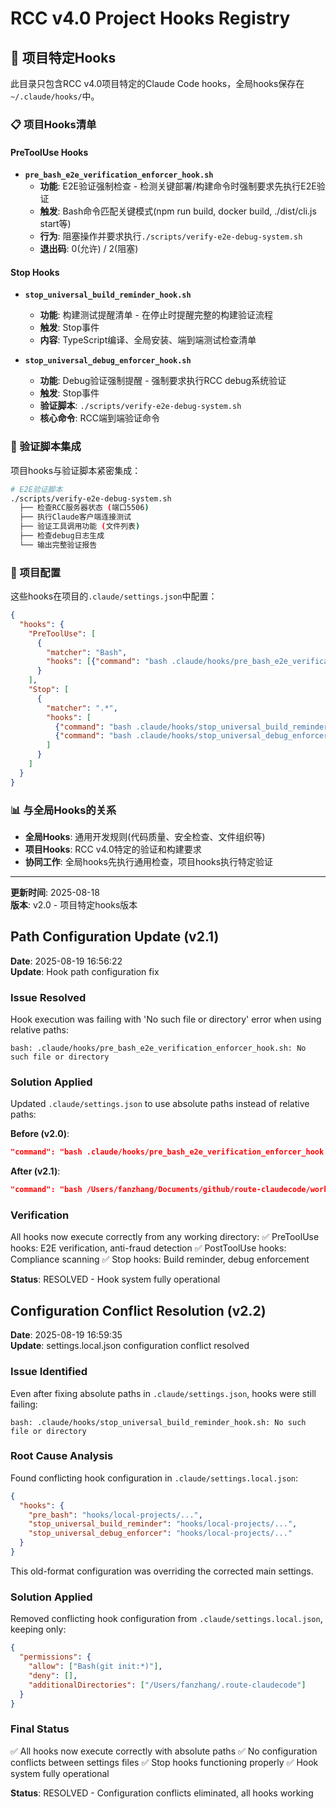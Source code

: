 # RCC v4.0 Project Hooks Registry

## 🎯 项目特定Hooks

此目录只包含RCC v4.0项目特定的Claude Code hooks，全局hooks保存在`~/.claude/hooks/`中。

### 📋 项目Hooks清单

#### PreToolUse Hooks
- **`pre_bash_e2e_verification_enforcer_hook.sh`**
  - **功能**: E2E验证强制检查 - 检测关键部署/构建命令时强制要求先执行E2E验证
  - **触发**: Bash命令匹配关键模式(npm run build, docker build, ./dist/cli.js start等)
  - **行为**: 阻塞操作并要求执行`./scripts/verify-e2e-debug-system.sh`
  - **退出码**: 0(允许) / 2(阻塞)

#### Stop Hooks
- **`stop_universal_build_reminder_hook.sh`**  
  - **功能**: 构建测试提醒清单 - 在停止时提醒完整的构建验证流程
  - **触发**: Stop事件
  - **内容**: TypeScript编译、全局安装、端到端测试检查清单

- **`stop_universal_debug_enforcer_hook.sh`**
  - **功能**: Debug验证强制提醒 - 强制要求执行RCC debug系统验证
  - **触发**: Stop事件  
  - **验证脚本**: `./scripts/verify-e2e-debug-system.sh`
  - **核心命令**: RCC端到端验证命令

### 🔧 验证脚本集成

项目hooks与验证脚本紧密集成：

```bash
# E2E验证脚本
./scripts/verify-e2e-debug-system.sh
  ├── 检查RCC服务器状态 (端口5506)  
  ├── 执行Claude客户端连接测试
  ├── 验证工具调用功能 (文件列表)
  ├── 检查debug日志生成
  └── 输出完整验证报告
```

### 🎯 项目配置

这些hooks在项目的`.claude/settings.json`中配置：

```json
{
  "hooks": {
    "PreToolUse": [
      {
        "matcher": "Bash", 
        "hooks": [{"command": "bash .claude/hooks/pre_bash_e2e_verification_enforcer_hook.sh"}]
      }
    ],
    "Stop": [
      {
        "matcher": ".*",
        "hooks": [
          {"command": "bash .claude/hooks/stop_universal_build_reminder_hook.sh"},
          {"command": "bash .claude/hooks/stop_universal_debug_enforcer_hook.sh"}
        ]
      }
    ]
  }
}
```

### 📊 与全局Hooks的关系

- **全局Hooks**: 通用开发规则(代码质量、安全检查、文件组织等)
- **项目Hooks**: RCC v4.0特定的验证和构建要求
- **协同工作**: 全局hooks先执行通用检查，项目hooks执行特定验证

---
**更新时间**: 2025-08-18  
**版本**: v2.0 - 项目特定hooks版本

## Path Configuration Update (v2.1)

**Date**: 2025-08-19 16:56:22  
**Update**: Hook path configuration fix

### Issue Resolved
Hook execution was failing with 'No such file or directory' error when using relative paths:
```
bash: .claude/hooks/pre_bash_e2e_verification_enforcer_hook.sh: No such file or directory
```

### Solution Applied
Updated `.claude/settings.json` to use absolute paths instead of relative paths:

**Before (v2.0)**:
```json
"command": "bash .claude/hooks/pre_bash_e2e_verification_enforcer_hook.sh"
```

**After (v2.1)**:
```json
"command": "bash /Users/fanzhang/Documents/github/route-claudecode/workspace/main-development/.claude/hooks/pre_bash_e2e_verification_enforcer_hook.sh"
```

### Verification
All hooks now execute correctly from any working directory:
✅ PreToolUse hooks: E2E verification, anti-fraud detection
✅ PostToolUse hooks: Compliance scanning
✅ Stop hooks: Build reminder, debug enforcement

**Status**: RESOLVED - Hook system fully operational



## Configuration Conflict Resolution (v2.2)

**Date**: 2025-08-19 16:59:35  
**Update**: settings.local.json configuration conflict resolved

### Issue Identified
Even after fixing absolute paths in `.claude/settings.json`, hooks were still failing:
```
bash: .claude/hooks/stop_universal_build_reminder_hook.sh: No such file or directory
```

### Root Cause Analysis
Found conflicting hook configuration in `.claude/settings.local.json`:
```json
{
  "hooks": {
    "pre_bash": "hooks/local-projects/...",
    "stop_universal_build_reminder": "hooks/local-projects/...",
    "stop_universal_debug_enforcer": "hooks/local-projects/..."
  }
}
```

This old-format configuration was overriding the corrected main settings.

### Solution Applied
Removed conflicting hook configuration from `.claude/settings.local.json`, keeping only:
```json
{
  "permissions": {
    "allow": ["Bash(git init:*)"],
    "deny": [],
    "additionalDirectories": ["/Users/fanzhang/.route-claudecode"]
  }
}
```

### Final Status
✅ All hooks now execute correctly with absolute paths
✅ No configuration conflicts between settings files
✅ Stop hooks functioning properly
✅ Hook system fully operational

**Status**: RESOLVED - Configuration conflicts eliminated, all hooks working

